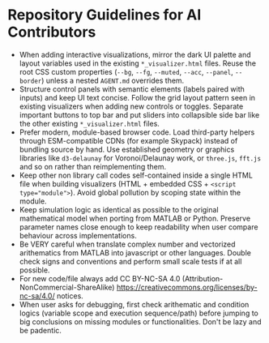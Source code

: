 # Repository Guidelines for AI Contributors

* When adding interactive visualizations, mirror the dark UI palette and layout variables used in the existing `*_visualizer.html` files. Reuse the root CSS custom properties (`--bg`, `--fg`, `--muted`, `--acc`, `--panel`, `--border`) unless a nested `AGENT.md` overrides them.
* Structure control panels with semantic elements (labels paired with inputs) and keep UI text concise. Follow the grid layout pattern seen in existing visualizers when adding new controls or toggles. Separate important buttons to top bar and put sliders into collapsible side bar like the other existing `*_visualizer.html` files. 
* Prefer modern, module-based browser code. Load third-party helpers through ESM-compatible CDNs (for example Skypack) instead of bundling source by hand. Use established geometry or graphics libraries like `d3-delaunay` for Voronoi/Delaunay work, or `three.js`, `fft.js` and so on rather than reimplementing them.
* Keep other non library call codes self-contained inside a single HTML file when building visualizers (HTML + embedded CSS + `<script type="module">`). Avoid global pollution by scoping state within the module.
* Keep simulation logic as identical as possible to the original mathematical model when porting from MATLAB or Python. Preserve parameter names close enough to keep readability when user compare behaviour across implementations.
* Be VERY careful when translate complex number and vectorized arithematics from MATLAB into javascript or other languages. Double check signs and conventions and perform small scale tests if at all possible.
* For new code/file always add CC BY-NC-SA 4.0 (Attribution-NonCommercial-ShareAlike) https://creativecommons.org/licenses/by-nc-sa/4.0/ notices.
* When user asks for debugging, first check arithematic and condition logics (variable scope and execution sequence/path) before jumping to big conclusions on missing modules or functionalities. Don't be lazy and be padentic.
